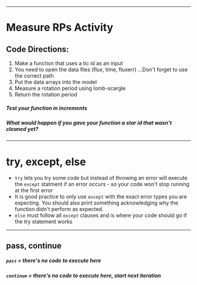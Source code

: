 <hr>

# Measure RPs Activity


## Code Directions:

1. Make a function that uses a tic id as an input
2. You need to open the data files (flux, time, fluxerr)
...Don't forget to use the correct path
3. Put the data arrays into the model
4. Measure a rotation period using lomb-scargle
5. Return the rotation period


##### Test your function in increments
##### What would happen if you gave your function a star id that wasn't cleaned yet?







<hr>

# try, except, else

-  `try` lets you try some code but instead of throwing an error will execute the `except` statment if an error occurs - so your code won't stop running at the first error
-  It is good practice to only use `except` with the exact error types you are expecting. You should also print something acknowledging why the function didn't perform as expected.
-  `else` must follow all `except` clauses and is where your code should go if the try statement works








<hr>

## pass, continue

##### `pass` = there's no code to execute here
##### `continue` = there's no code to execute here, start next iteration 
